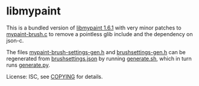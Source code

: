 # libmypaint

This is a bundled version of [libmypaint 1.6.1](https://github.com/mypaint/libmypaint/tree/v1.6.1) with very minor patches to [mypaint-brush.c](mypaint-brush.c) to remove a pointless glib include and the dependency on json-c.

The files [mypaint-brush-settings-gen.h](mypaint-brush-settings-gen.h) and [brushsettings-gen.h](brushsettings-gen.h) can be regenerated from [brushsettings.json](brushsettings.json) by running [generate.sh](generate.sh), which in turn runs [generate.py](generate.py).

License: ISC, see [COPYING](COPYING) for details.
